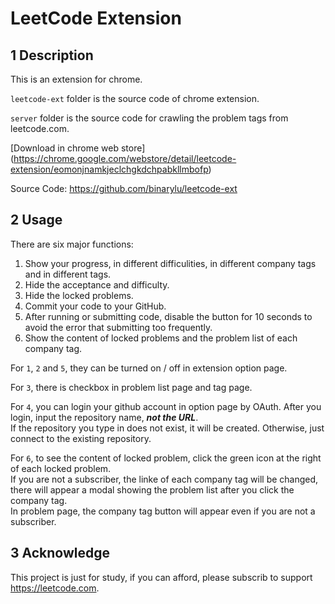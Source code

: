 # LeetCode Extension

## 1 Description

This is an extension for chrome.

`leetcode-ext` folder is the source code of chrome extension.

`server` folder is the source code for crawling the problem tags from leetcode.com.

[Download in chrome web store]
(https://chrome.google.com/webstore/detail/leetcode-extension/eomonjnamkjeclchgkdchpabkllmbofp)

Source Code: <https://github.com/binarylu/leetcode-ext>

## 2 Usage

There are six major functions:

1. Show your progress, in different difficulities, in different company tags and in different tags.
2. Hide the acceptance and difficulty.
3. Hide the locked problems.
4. Commit your code to your GitHub.
5. After running or submitting code, disable the button for 10 seconds to avoid the error that submitting too frequently.
6. Show the content of locked problems and the problem list of each company tag.

For `1`, `2` and `5`, they can be turned on / off in extension option page.

For `3`, there is checkbox in problem list page and tag page.

For `4`, you can login your github account in option page by OAuth. After you login, input the repository name, __*not the URL*__.  
If the repository you type in does not exist, it will be created. Otherwise, just connect to the existing repository.

For `6`, to see the content of locked problem, click the green icon at the right of each locked problem.  
If you are not a subscriber, the linke of each company tag will be changed, there will appear a modal showing the problem list after you click the company tag.  
In problem page, the company tag button will appear even if you are not a subscriber.  

## 3 Acknowledge

This project is just for study, if you can afford, please subscrib to support <https://leetcode.com>.
